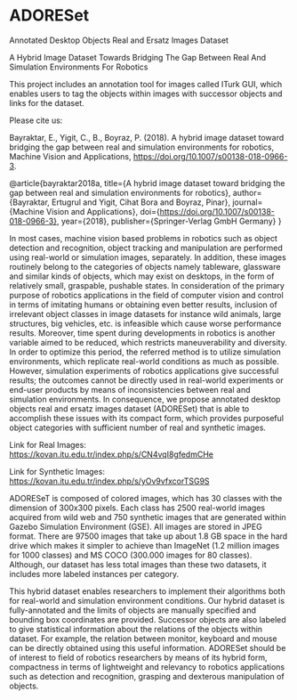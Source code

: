 # ADORESet
 Annotated Desktop Objects Real and Ersatz Images Dataset
 
 A Hybrid Image Dataset Towards Bridging The Gap Between Real And Simulation Environments For Robotics

This project includes an annotation tool for images called ITurk GUI, which enables users to tag the objects within images with successor objects and links for the dataset.

Please cite us:

Bayraktar, E., Yigit, C., B., Boyraz, P. (2018). A hybrid image dataset toward bridging the gap between real and simulation environments for robotics, Machine Vision and Applications, https://doi.org/10.1007/s00138-018-0966-3.

@article{bayraktar2018a,
  title={A hybrid image dataset toward bridging the gap between real and simulation environments for robotics},
  author={Bayraktar, Ertugrul and Yigit, Cihat Bora and Boyraz, Pinar},
  journal={Machine Vision and Applications},
  doi={https://doi.org/10.1007/s00138-018-0966-3},
  year={2018},
  publisher={Springer-Verlag GmbH Germany}
}

In most cases, machine vision based problems in robotics such as object detection and recognition, object tracking and manipulation are performed using real-world or simulation images, separately. In addition, these images routinely belong to the categories of objects namely tableware, glassware and similar kinds of objects, which may exist on desktops, in the form of relatively small, graspable, pushable states. In consideration of the primary purpose of robotics applications in the field of computer vision and control in terms of imitating humans or obtaining even better results, inclusion of irrelevant object classes in image datasets for instance wild animals, large structures, big vehicles, etc. is infeasible which cause worse performance results. Moreover, time spent during developments in robotics is another variable aimed to be reduced, which restricts maneuverability and diversity. In order to optimize this period, the referred method is to utilize simulation environments, which replicate real-world conditions as much as possible. However, simulation experiments of robotics applications give successful results; the outcomes cannot be directly used in real-world experiments or end-user products by means of inconsistencies between real and simulation environments. In consequence, we propose annotated desktop objects real and ersatz images dataset (ADORESet) that is able to accomplish these issues with its compact form, which provides purposeful object categories with sufficient number of real and synthetic images. 

Link for Real Images: https://kovan.itu.edu.tr/index.php/s/CN4vqI8gfedmCHe

Link for Synthetic Images: https://kovan.itu.edu.tr/index.php/s/yOv9vfxcorTSG9S

ADORESeT is composed of colored images, which has 30 classes with the dimension of 300x300 pixels. Each class has 2500 real-world images acquired from wild web and 750 synthetic images that are generated within Gazebo Simulation Environment (GSE). All images are stored in JPEG format. There are 97500 images that take up about 1.8 GB space in the hard drive which makes it simpler to achieve than ImageNet (1.2 million images for 1000 classes) and MS COCO (300.000 images for 80 classes). Although, our dataset has less total images than these two datasets, it includes more labeled instances per category.

This hybrid dataset enables researchers to implement their algorithms both for real-world and simulation environment conditions. Our hybrid dataset is fully-annotated and the limits of objects are manually specified and bounding box coordinates are provided. Successor objects are also labeled to give statistical information about the relations of the objects within dataset. For example, the relation between monitor, keyboard and mouse can be directly obtained using this useful information. ADORESet should be of interest to field of robotics researchers by means of its hybrid form, compactness in terms of lightweight and relevancy to robotics applications such as detection and recognition, grasping and dexterous manipulation of objects.
